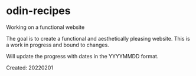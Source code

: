 # odin-recipes
Working on a functional website

The goal is to create a functional and aesthetically pleasing website. 
This is a work in progress and bound to changes. 

Will update the progress with dates in the YYYYMMDD format.

Created: 20220201